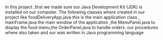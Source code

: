 In this project ,first we  made sure our Java Development Kit (JDK) is  installed on our  computer. 
The following classes where created in our project like foodDeliveryApp.java this is the main application class , 
mainFrame.java the main window of the application ,the  MenuPanel.java to display the food menu,the  OrderPanel.java to handle orders. 
our procedures where also taken and our was written in Java programming language 
